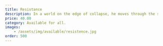 ```yaml
---
title: Resistance
description: In a world on the edge of collapse, he moves through the shadows-scarred, relentless, and bound to a purpose he can’t forget
price: 40.00
category: Available for all.
images: 
    - /assets/img/available/resistence.jpg
order: 500
---
```

